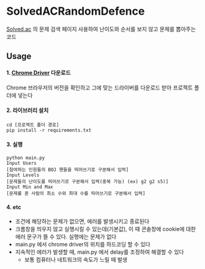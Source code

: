 # SolvedACRandomDefence

[Solved.ac](https://solved.ac/) 의 문제 검색 페이지 사용하여 난이도와 순서를 보지 않고 문제를 뽑아주는 코드

## Usage
#### 1. [Chrome Driver](https://chromedriver.chromium.org/downloads) 다운로드
Chrome 브라우저의 버전을 확인하고 그에 맞는 드라이버를 다운로드 받아 프로젝트 폴더에 넣는다

#### 2. 라이브러리 설치
```
cd [프로젝트 폴더 경로]
pip install -r requirements.txt
```

#### 3. 실행
```
python main.py
Input Users
[참여하는 인원들의 BOJ 핸들을 띄어쓰기로 구분해서 입력]
Input Levels
[문제들의 난이도를 띄어쓰기로 구분해서 입력(중복 가능) (ex) g2 g2 s5)]
Input Min and Max
[문제를 푼 사람의 최소 수와 최대 수를 띄어쓰기로 구분해서 입력]
```

#### 4. etc
- 조건에 해당하는 문제가 없으면, 에러를 발생시키고 종료된다
- 크롬창을 띄우지 않고 실행시킬 수 있는데(기본값), 이 때 콘솔창에 cookie에 대한 에러 문구가 뜰 수 있다. 실행에는 문제가 없다
- main.py 에서 chrome driver의 위치를 하드코딩 할 수 있다
- 지속적인 에러가 발생할 때, main.py 에서 delay를 조정하여 해결할 수 있다
  - 보통 컴퓨터나 네트워크의 속도가 느릴 때 발생

